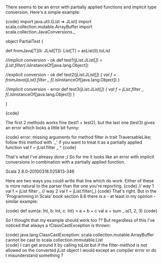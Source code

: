 There seems to be an error with partially applied functions and implicit type conversion. Here's a simple example:


{code}
import java.util.{List => JList}
import scala.collection.mutable.ArrayBuffer
import scala.collection.JavaConversions._

object PartialTest {

def fromJava[T](li: JList[T]): List[T] = asList(li).toList

//implicit conversion - ok
def test1(jList:JList[_]) = jList.filter(_.isInstanceOf[java.lang.Object])

//explicit conversion - ok
def test2(jList:JList[_]) {
val f = fromJava(jList).filter _
f(_.isInstanceOf[java.lang.Object])
}

//implicit conversion - error
def test3(jList:JList[_]) {
val f = jList.filter _
f(_.isInstanceOf[java.lang.Object])
}

}

{code}

The first 2 methods works fine (test1 + test2), but the last one (test3) gives an error which looks a little bit funny:

{code}
error: missing arguments for method filter in trait TraversableLike;
follow this method with `_' if you want to treat it as a partially applied function
       val f = jList.filter _
                     ^
{code}

That's what I've alreasy done ;) So for me it looks like an error with implicit conversions in combination with a partially applied function.

Scala 2.8.0-20100318.025813-346

Here are two ways you could write that line which do work.  Either of these is more natural to the parser than the one you're reporting.
{code}
  // way 1
  val f = jList filter _
  // way 2
  val f = jList.filter(_)
{code}
That's right. But in the 'Programming in Scala' book section 8.6 there is a - at least in my opinion - similar example: 

{code}
def sum(a: Int, b: Int, c: Int) = a + b + c
val a = sum _
a(1, 2, 3)
{code}

So I thought that my example should work too ??
But regardless of this I've noticed that always a !ClassCastException is thrown:

{code}
java.lang.ClassCastException: scala.collection.mutable.ArrayBuffer cannot be cast to scala.collection.immutable.List	
{code}
I can get around it by calling toList but if the filter-method is not allowed on the converted jList object I would except an compiler error or do I misunderstand something ?
